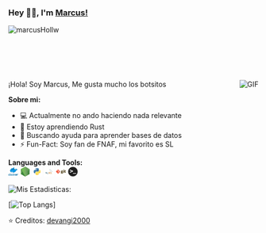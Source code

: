 ### Hey 👋🏽, I'm [Marcus!](https://github.com/marcusHollw/marcusHollw) 

<img src="https://komarev.com/ghpvc/?username=marcusHollw&label=Profile%20views&color=blueviolet&style=flat" alt="marcusHollw"/></p>
<br/>
<!--
<a href="">
  <img align="left" alt="" width="22px" src="https://cdn.jsdelivr.net/npm/simple-icons@v3/icons/linkedin.svg" />
</a>
<a href="">
  <img align="left" alt="" width="22px" src="https://cdn.jsdelivr.net/npm/simple-icons@v3/icons/instagram.svg" />
</a>
<a href="">
  <img align="left" alt="" width="22px" src="https://cdn.jsdelivr.net/npm/simple-icons@v3/icons/reddit.svg" />
</a>
<a href="">
  <img align="left" alt="" width="22px" src="https://cdn.jsdelivr.net/npm/simple-icons@v3/icons/leetcode.svg" />
</a>
-->
<br />
<br />

¡Hola! Soy Marcus, Me gusta mucho los botsitos
  <img align="right" alt="GIF" src="https://media.giphy.com/media/pkfWxD1OWjwhnpF2Rb/giphy.gif" />
  
**Sobre mi:**

- 💻 Actualmente no ando haciendo nada relevante
- 🌱 Estoy aprendiendo Rust
- 🤔 Buscando ayuda para aprender bases de datos
- ⚡️ Fun-Fact: Soy fan de FNAF, mi favorito es SL

**Languages and Tools:**  
<code><img height="20" src="https://raw.githubusercontent.com/github/explore/5c058a388828bb5fde0bcafd4bc867b5bb3f26f3/topics/docker/docker.png"></code>
<code><img height="20" src="https://raw.githubusercontent.com/github/explore/80688e429a7d4ef2fca1e82350fe8e3517d3494d/topics/nodejs/nodejs.png"></code>
<code><img height="20" src="https://raw.githubusercontent.com/github/explore/80688e429a7d4ef2fca1e82350fe8e3517d3494d/topics/python/python.png"></code>
<code><img height="20" src="https://raw.githubusercontent.com/github/explore/80688e429a7d4ef2fca1e82350fe8e3517d3494d/topics/mysql/mysql.png"></code>
<code><img height="20" src="https://raw.githubusercontent.com/github/explore/80688e429a7d4ef2fca1e82350fe8e3517d3494d/topics/git/git.png"></code>
<code><img height="20" src="https://raw.githubusercontent.com/github/explore/80688e429a7d4ef2fca1e82350fe8e3517d3494d/topics/terminal/terminal.png"></code>


![Mis Estadisticas:](https://github-readme-stats.vercel.app/api?username=marcusHollw)

[![Top Langs](https://github-readme-stats.vercel.app/api/top-langs/?username=marcusHollw&theme=onedark)]

⭐️ Creditos: [devangi2000](https://github.com/devangi2000)
